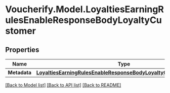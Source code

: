 # Voucherify.Model.LoyaltiesEarningRulesEnableResponseBodyLoyaltyCustomer

## Properties

Name | Type | Description | Notes
------------ | ------------- | ------------- | -------------
**Metadata** | [**LoyaltiesEarningRulesEnableResponseBodyLoyaltyCustomerMetadata**](LoyaltiesEarningRulesEnableResponseBodyLoyaltyCustomerMetadata.md) |  | [optional] 

[[Back to Model list]](../../README.md#documentation-for-models) [[Back to API list]](../../README.md#documentation-for-api-endpoints) [[Back to README]](../../README.md)

